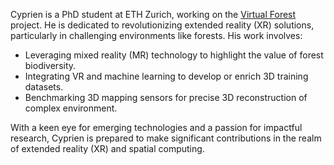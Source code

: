 Cyprien is a PhD student at ETH Zurich, working on the [Virtual Forest](https://form.ethz.ch/research/project-vr.html) project. He is dedicated to revolutionizing extended reality (XR) solutions, particularly in challenging environments like forests. His work involves: 
- Leveraging mixed reality (MR) technology to highlight the value of forest biodiversity.
- Integrating VR and machine learning to develop or enrich 3D training datasets.
- Benchmarking 3D mapping sensors for precise 3D reconstruction of complex environment.

With a keen eye for emerging technologies and a passion for impactful research, Cyprien is prepared to make significant contributions in the realm of extended reality (XR) and spatial computing.